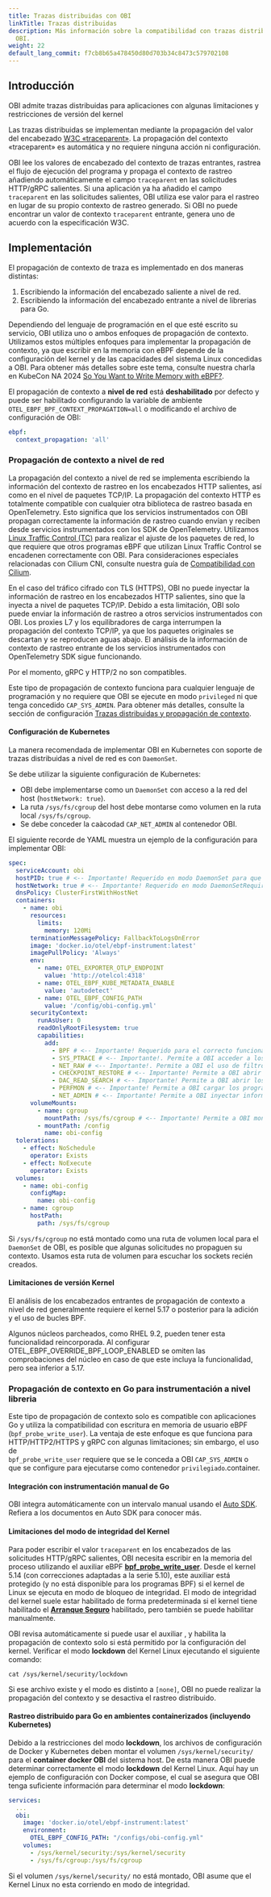 ```yaml
---
title: Trazas distribuidas con OBI
linkTitle: Trazas distribuidas
description: Más información sobre la compatibilidad con trazas distribuidas de
  OBI.
weight: 22
default_lang_commit: f7cb8b65a478450d80d703b34c8473c579702108
---
```


## Introducción

OBI admite trazas distribuidas para aplicaciones con algunas limitaciones y 
restricciones de versión del kernel

Las trazas distribuidas se implementan mediante la propagación del valor del 
encabezado [W3C «traceparent»](https://www.w3.org/TR/trace-context/). La 
propagación del contexto «traceparent» es automática y no requiere ninguna acción 
ni configuración.

OBI lee los valores de encabezado del contexto de trazas entrantes, rastrea el flujo 
de ejecución del programa y propaga el contexto de rastreo añadiendo automáticamente 
el campo `traceparent` en las solicitudes HTTP/gRPC salientes. Si una aplicación ya ha 
añadido el campo `traceparent` en las solicitudes salientes, OBI utiliza ese valor 
para el rastreo en lugar de su propio contexto de rastreo generado. Si OBI no puede 
encontrar un valor de contexto `traceparent` entrante, genera uno de acuerdo con la 
especificación W3C.

## Implementación

El propagación de contexto de traza es implementado en dos maneras distintas:

1. Escribiendo la información del encabezado saliente a nivel de red.
2. Escribiendo la información del encabezado entrante a nivel de librerias para 
   Go.

Dependiendo del lenguaje de programación en el que esté escrito su servicio, OBI 
utiliza uno o ambos enfoques de propagación de contexto. Utilizamos estos 
múltiples enfoques para implementar la propagación de contexto, ya que escribir 
en la memoria con eBPF depende de la configuración del kernel y de las capacidades 
del sistema Linux concedidas a OBI. Para obtener más detalles sobre este tema, 
consulte nuestra charla en KubeCon NA 2024 [So You Want to Write Memory with eBPF?](https://www.youtube.com/watch?v=TUiVX-44S9s).

El propagación de contexto a **nivel de red** está **deshabilitado** por 
defecto y puede ser habilitado configurando la variable de ambiente 
`OTEL_EBPF_BPF_CONTEXT_PROPAGATION=all` o modificando el archivo de configuración 
de OBI:

```yaml
ebpf:
  context_propagation: 'all'
```

### Propagación de contexto a nivel de red

La propagación del contexto a nivel de red se implementa escribiendo la 
información del contexto de rastreo en los encabezados HTTP salientes, así como en 
el nivel de paquetes TCP/IP. La propagación del contexto HTTP es totalmente 
compatible con cualquier otra biblioteca de rastreo basada en OpenTelemetry. Esto 
significa que los servicios instrumentados con OBI propagan correctamente la 
información de rastreo cuando envían y reciben desde servicios instrumentados con 
los SDK de OpenTelemetry. Utilizamos [Linux Traffic Control (TC)](<https://en.wikipedia.org/wiki/Tc_(Linux)>)
para realizar el ajuste de los paquetes de red, lo que requiere que otros programas 
eBPF que utilizan Linux Traffic Control se encadenen correctamente con OBI. Para 
consideraciones especiales relacionadas con Cilium CNI, consulte nuestra guía de 
[Compatibilidad con Cilium](../cilium-compatibility/).

En el caso del tráfico cifrado con TLS (HTTPS), OBI no puede inyectar la 
información de rastreo en los encabezados HTTP salientes, sino que la inyecta a 
nivel de paquetes TCP/IP. Debido a esta limitación, OBI solo puede enviar la 
información de rastreo a otros servicios instrumentados con OBI. Los proxies L7 y los 
equilibradores de carga interrumpen la propagación del contexto TCP/IP, ya que los 
paquetes originales se descartan y se reproducen aguas abajo. El análisis de la 
información de contexto de rastreo entrante de los servicios instrumentados con 
OpenTelemetry SDK sigue funcionando.

Por el momento, gRPC y HTTP/2 no son compatibles.

Este tipo de propagación de contexto funciona para cualquier lenguaje de programación 
y no requiere que OBI se ejecute en modo `privileged` ni que tenga concedido 
`CAP_SYS_ADMIN`. Para obtener más detalles, consulte la sección de configuración 
[Trazas distribuidas y propagación de contexto](../configure/metrics-traces-attributes/).

#### Configuración de Kubernetes 

La manera recomendada de implementar OBI en Kubernetes con soporte de trazas 
distribuidas a nivel de red es con `DaemonSet`.

Se debe utilizar la siguiente configuración de Kubernetes:

- OBI debe implementarse como un `DaemonSet` con acceso a la red del host
  (`hostNetwork: true`).
- La ruta `/sys/fs/cgroup` del host debe montarse como volumen en la ruta 
  local `/sys/fs/cgroup`.
- Se debe conceder la caàcodad `CAP_NET_ADMIN` al contenedor OBI.

El siguiente recorde de YAML muestra un ejemplo de la configuración para 
implementar OBI:

```yaml
spec:
  serviceAccount: obi
  hostPID: true # <-- Importante! Requerido en modo DaemonSet para que OBI pueda detectar todos los procesos supervisados.
  hostNetwork: true # <-- Importante! Requerido en modo DaemonSetRequired para que OBI pueda ver todos los paquetes de red.
  dnsPolicy: ClusterFirstWithHostNet
  containers:
    - name: obi
      resources:
        limits:
          memory: 120Mi
      terminationMessagePolicy: FallbackToLogsOnError
      image: 'docker.io/otel/ebpf-instrument:latest'
      imagePullPolicy: 'Always'
      env:
        - name: OTEL_EXPORTER_OTLP_ENDPOINT
          value: 'http://otelcol:4318'
        - name: OTEL_EBPF_KUBE_METADATA_ENABLE
          value: 'autodetect'
        - name: OTEL_EBPF_CONFIG_PATH
          value: '/config/obi-config.yml'
      securityContext:
        runAsUser: 0
        readOnlyRootFilesystem: true
        capabilities:
          add:
            - BPF # <-- Importante! Requerido para el correcto funcionamiento de la mayoría de los probes eBPF.
            - SYS_PTRACE # <-- Importante!. Permite a OBI acceder a los namespaces del container e inspeccionar los ejecutables. 
            - NET_RAW # <-- Importante!. Permite a OBI el uso de filtros socket para los HTTP requests.
            - CHECKPOINT_RESTORE # <-- Importante! Permite a OBI abrir los archivos ELF.
            - DAC_READ_SEARCH # <-- Importante! Permite a OBI abrir los archivos ELF.
            - PERFMON # <-- Importante! Permite a OBI cargar los programas BPF.
            - NET_ADMIN # <-- Importante! Permite a OBI inyectar información de propagación de contexto HTTP y TCP.
      volumeMounts:
        - name: cgroup
          mountPath: /sys/fs/cgroup # <-- Importante! Permite a OBI monitorear todos los nuevos sockets para rastrear las solicitudes salientes.
        - mountPath: /config
          name: obi-config
  tolerations:
    - effect: NoSchedule
      operator: Exists
    - effect: NoExecute
      operator: Exists
  volumes:
    - name: obi-config
      configMap:
        name: obi-config
    - name: cgroup
      hostPath:
        path: /sys/fs/cgroup
```

Si `/sys/fs/cgroup` no está montado como una ruta de volumen local para el 
`DaemonSet` de OBI, es posible que algunas solicitudes no propaguen su contexto. 
Usamos esta ruta de volumen para escuchar los sockets recién creados.

#### Limitaciones de versión Kernel


El análisis de los encabezados entrantes de propagación de contexto a nivel de 
red generalmente requiere el kernel 5.17 o posterior para la adición y el uso 
de bucles BPF.

Algunos núcleos parcheados, como RHEL 9.2, pueden tener esta funcionalidad 
reincorporada. Al configurar OTEL_EBPF_OVERRIDE_BPF_LOOP_ENABLED se omiten las 
comprobaciones del núcleo en caso de que este incluya la funcionalidad, pero sea 
inferior a 5.17.

### Propagación de contexto en Go para instrumentación a nivel libreria



Este tipo de propagación de contexto solo es compatible con aplicaciones Go y 
utiliza la compatibilidad con escritura en memoria de usuario eBPF 
(`bpf_probe_write_user`). La ventaja de este enfoque es que funciona para 
HTTP/HTTP2/HTTPS y gRPC con algunas limitaciones; sin embargo, el uso de  
`bpf_probe_write_user` requiere que se le conceda a OBI `CAP_SYS_ADMIN` o que se 
configure para ejecutarse como contenedor `privilegiado`.container.

#### Integración con instrumentación manual de Go

OBI integra automáticamente con un intervalo manual usando el 
[Auto SDK](/docs/zero-code/go/autosdk). Refiera a los documentos en Auto SDK para 
conocer más.

#### Limitaciones del modo de integridad del Kernel

Para poder escribir el valor `traceparent` en los encabezados de las solicitudes 
HTTP/gRPC salientes, OBI necesita escribir en la memoria del proceso utilizando el 
auxiliar eBPF [**bpf_probe_write_user**](https://www.man7.org/linux/man-pages/man7/bpf-helpers.7.html).
Desde el kernel 5.14 (con correcciones adaptadas a la serie 5.10), este auxiliar 
está protegido (y no está disponible para los programas BPF) si el kernel de Linux 
se ejecuta en modo de bloqueo de integridad. El modo de integridad del kernel suele 
estar habilitado de forma predeterminada si el kernel tiene habilitado el 
[**Arranque Seguro**](https://wiki.debian.org/SecureBoot) habilitado, pero también 
se puede habilitar manualmente.

OBI revisa automáticamente si puede usar el auxiliar , y habilita la propagación de 
contexto solo si está permitido por la configuración del kernel.
Verificar el modo **lockdown** del Kernel Linux ejecutando el siguiente comando:

```shell
cat /sys/kernel/security/lockdown
```

Si ese archivo existe y el modo es distinto a `[none]`, OBI no puede realizar la 
propagación del contexto y se desactiva el rastreo distribuido.

#### Rastreo distribuido para Go en ambientes containerizados (incluyendo Kubernetes)

Debido a la restricciones del modo **lockdown**, los archivos de configuración de Docker y Kubernetes deben montar el volumen `/sys/kernel/security/` para el **container docker OBI** del sistema host. De esta manera OBI puede determinar correctamente el modo **lockdown** del Kernel Linux. Aquí hay un ejemplo de configuración con Docker compose, el cual se asegura que OBI tenga suficiente información para determinar el modo **lockdown**:

```yaml
services:
  ...
  obi:
    image: 'docker.io/otel/ebpf-instrument:latest'
    environment:
      OTEL_EBPF_CONFIG_PATH: "/configs/obi-config.yml"
    volumes:
      - /sys/kernel/security:/sys/kernel/security
      - /sys/fs/cgroup:/sys/fs/cgroup
```

Si el volumen `/sys/kernel/security/` no está montado, OBI asume que el Kernel Linux no esta corriendo en modo de integridad.
